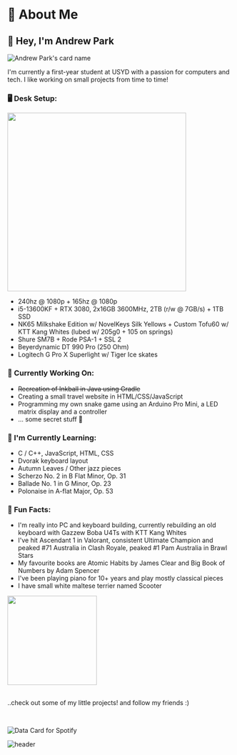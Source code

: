 <!--START_SECTION:waka-->
<!--END_SECTION:waka-->
<!--https://github.com/anmol098/waka-readme-stats?tab=readme-ov-file-->
<!--https://github.com/Platane/snk?tab=readme-ov-file-->

<!--
![header](https://capsule-render.vercel.app/api?type=soft&color=auto&height=300&section=header&text=capsule%20render&fontSize=90)
-->

# 🍒 About Me

## 👋 Hey, I'm Andrew Park

<!--https://github.com/satyawikananda/cardivo-->
![Andrew Park's card name](https://cardivo.vercel.app/api?name=Andrew%20Park&description=Hey%2C%20welcome%20to%20my%20profile%21%20Check%20out%20some%20of%20my%20little%20projects%20I%27ve%20made%20%F0%9F%AB%A1&image=https://avatars.githubusercontent.com/u/40168823?v=4&backgroundColor=%23ecf0f1&instagram=andrew_parkk%20|%20&linkedin=andrewpark-%20|%20&github=aparkgh&pattern=ticTacToe&colorPattern=%23eaeaea&site=&disableAnimation=false)

I'm currently a first-year student at USYD with a passion for computers and tech. I like working on small projects from time to time!

<!--
[![trophy](https://github-profile-trophy.vercel.app/?username=aparkgh)](https://github.com/ryo-ma/github-profile-trophy)
-->

### 🖥️ Desk Setup:
<img src="https://github.com/user-attachments/assets/def68e5e-1b2a-4a31-b265-12dda5326fa7" width="400"/>

- 240hz @ 1080p + 165hz @ 1080p
- i5-13600KF + RTX 3080, 2x16GB 3600MHz, 2TB (r/w @ 7GB/s) + 1TB SSD
- NK65 Milkshake Edition w/ NovelKeys Silk Yellows + Custom Tofu60 w/ KTT Kang Whites (lubed w/ 205g0 + 105 on springs)
- Shure SM7B + Rode PSA-1 + SSL 2
- Beyerdynamic DT 990 Pro (250 Ohm)
- Logitech G Pro X Superlight w/ Tiger Ice skates

### 🚀 Currently Working On:
- ~~Recreation of Inkball in Java using Gradle~~
- Creating a small travel website in HTML/CSS/JavaScript
- Programming my own snake game using an Arduino Pro Mini, a LED matrix display and a controller
- ... some secret stuff 👀

### 🌱 I'm Currently Learning:
- C / C++, JavaScript, HTML, CSS
- Dvorak keyboard layout
- Autumn Leaves / Other jazz pieces
- Scherzo No. 2 in B Flat Minor, Op. 31
- Ballade No. 1 in G Minor, Op. 23
- Polonaise in A-flat Major, Op. 53

### 🌟 Fun Facts:
- I'm really into PC and keyboard building, currently rebuilding an old keyboard with Gazzew Boba U4Ts with KTT Kang Whites
- I've hit Ascendant 1 in Valorant, consistent Ultimate Champion and peaked #71 Australia in Clash Royale, peaked #1 Pam Australia in Brawl Stars
- My favourite books are Atomic Habits by James Clear and Big Book of Numbers by Adam Spencer
- I've been playing piano for 10+ years and play mostly classical pieces
- I have small white maltese terrier named Scooter

<img src="https://github.com/user-attachments/assets/2f746a7d-b8e9-4562-915c-eff3a04d566c" width="200"/>

</br>
</br>

..check out some of my little projects! and follow my friends :)

</br>


<!--https://github.com/magic-ike/spotify-data-card?tab=readme-ov-file-->
![Data Card for Spotify](https://data-card-for-spotify.herokuapp.com/api/card?user_id=229ll5brg0pwf57snpkikhd0r&show_border=1&hide_title=1)

![header](https://capsule-render.vercel.app/api?type=venom&color=auto&height=300&section=header&text=%20%3A%29&fontSize=50)
<!--
<picture>
  <source media="(prefers-color-scheme: dark)" srcset="github-snake-dark.svg" />
  <source media="(prefers-color-scheme: light)" srcset="github-snake.svg" />
  <img alt="github-snake" src="github-snake.svg" />
</picture>
-->
